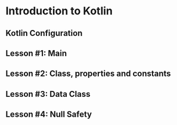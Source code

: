 Introduction to Kotlin
=====================

Kotlin Configuration
--------------------

Lesson #1: Main
---------------

Lesson #2: Class, properties and constants
------------------------------------------

Lesson #3: Data Class
---------------------

Lesson #4: Null Safety
----------------------


